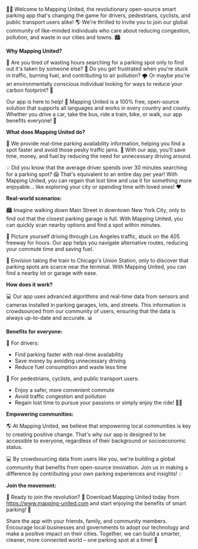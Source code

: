🚗💨 Welcome to Mapping United, the revolutionary open-source smart parking app that's changing the game for drivers, pedestrians, cyclists, and public transport users alike! 🌎 We're thrilled to invite you to join our global community of like-minded individuals who care about reducing congestion, pollution, and waste in our cities and towns. 🏙️

**Why Mapping United?**

🤔 Are you tired of wasting hours searching for a parking spot only to find out it's taken by someone else? 🚗 Do you get frustrated when you're stuck in traffic, burning fuel, and contributing to air pollution? 🌪️ Or maybe you're an environmentally conscious individual looking for ways to reduce your carbon footprint? 🌟

Our app is here to help! 💪 Mapping United is a 100% free, open-source solution that supports all languages and works in every country and county. Whether you drive a car, take the bus, ride a train, bike, or walk, our app benefits everyone! 👥

**What does Mapping United do?**

📍 We provide real-time parking availability information, helping you find a spot faster and avoid those pesky traffic jams. 🚗 With our app, you'll save time, money, and fuel by reducing the need for unnecessary driving around.

💡 Did you know that the average driver spends over 30 minutes searching for a parking spot? 😱 That's equivalent to an entire day per year! With Mapping United, you can regain that lost time and use it for something more enjoyable... like exploring your city or spending time with loved ones! ❤️

**Real-world scenarios:**

🏙️ Imagine walking down Main Street in downtown New York City, only to find out that the closest parking garage is full. With Mapping United, you can quickly scan nearby options and find a spot within minutes.

🚗 Picture yourself driving through Los Angeles traffic, stuck on the 405 freeway for hours. Our app helps you navigate alternative routes, reducing your commute time and saving fuel.

🚌 Envision taking the train to Chicago's Union Station, only to discover that parking spots are scarce near the terminal. With Mapping United, you can find a nearby lot or garage with ease.

**How does it work?**

💻 Our app uses advanced algorithms and real-time data from sensors and cameras installed in parking garages, lots, and streets. This information is crowdsourced from our community of users, ensuring that the data is always up-to-date and accurate. 📊

**Benefits for everyone:**

🌟 For drivers:

* Find parking faster with real-time availability
* Save money by avoiding unnecessary driving
* Reduce fuel consumption and waste less time

💚 For pedestrians, cyclists, and public transport users:

* Enjoy a safer, more convenient commute
* Avoid traffic congestion and pollution
* Regain lost time to pursue your passions or simply enjoy the ride! 🚴‍♀️

**Empowering communities:**

🌎 At Mapping United, we believe that empowering local communities is key to creating positive change. That's why our app is designed to be accessible to everyone, regardless of their background or socioeconomic status.

💻 By crowdsourcing data from users like you, we're building a global community that benefits from open-source innovation. Join us in making a difference by contributing your own parking experiences and insights! 💡

**Join the movement:**

🎉 Ready to join the revolution? 🚀 Download Mapping United today from https://www.mapping-united.com and start enjoying the benefits of smart parking! 👋

Share the app with your friends, family, and community members. Encourage local businesses and governments to adopt our technology and make a positive impact on their cities. Together, we can build a smarter, cleaner, more connected world – one parking spot at a time! 🌈